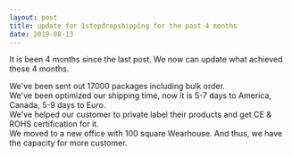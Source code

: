 ```yaml
---
layout: post
title: update for 1stopdropshipping for the past 4 months
date: 2019-08-13
---
```


It is been 4 months since the last post.  We now can update what achieved these 4 months.  
  
We've been sent out 17000 packages including bulk order.  
We've been optimized our shipping time, now it is 5-7 days to America, Canada, 5-9 days to Euro.  
We've helped our customer to private label their products and get CE & ROHS certification for it.  
We moved to a new office with 100 square Wearhouse.  And thus, we have the capacity for more customer.  
